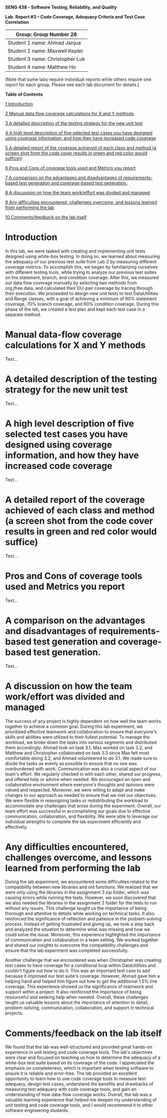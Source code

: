 **SENG 438 - Software Testing, Reliability, and Quality**

**Lab. Report #3 – Code Coverage, Adequacy Criteria and Test Case Correlation**

| Group: Group Number   28  |
|-----------------|
| Student 1 name:   Ahmad Janjua        |   
| Student 2 name:   Maxwell Kepler      |   
| Student 3 name:   Christopher Luk     |   
| Student 4 name:   Matthew Ho          | 

(Note that some labs require individual reports while others require one report
for each group. Please see each lab document for details.)

**Table of Contents**

[1 Introduction	](#introduction)

[2 Manual data flow coverage calculations for X and Y methods ](#manual-data-flow-coverage-calculations-for-x-and-y-methods)

[3 A detailed description of the testing strategy for the new unit test](#a-detailed-description-of-the-testing-strategy-for-the-new-unit-test)

[4 A high level description of five selected test cases you have designed using coverage information, and how they have increased code coverage	](#a-high-level-description-of-five-selected-test-cases-you-have-designed-using-coverage-information-and-how-they-have-increased-code-coverage)

[5 A detailed report of the coverage achieved of each class and method (a screen shot from the code cover results in green and red color would suffice)](#a-detailed-report-of-the-coverage-achieved-of-each-class-and-method-a-screen-shot-from-the-code-cover-results-in-green-and-red-color-would-suffice))

[6 Pros and Cons of coverage tools used and Metrics you report	](#pros-and-cons-of-coverage-tools-used-and-metrics-you-report)

[7 A comparison on the advantages and disadvantages of requirements-based test generation and coverage-based test generation.](#a-comparison-on-the-advantages-and-disadvantages-of-requirements-based-test-generation-and-coverage-based-test-generation)

[8 A discussion on how the team work/effort was divided and managed](#a-discussion-on-how-the-team-workeffort-was-divided-and-managed)

[9 Any difficulties encountered, challenges overcome, and lessons learned from performing the lab](#any-difficulties-encountered-challenges-overcome-and-lessons-learned-from-performing-the-lab)

[10 Comments/feedback on the lab itself](#commentsfeedback-on-the-lab-itself)

# Introduction

In this lab, we were tasked with creating and implementing unit tests designed using white-box testing. In doing so, we learned about measuring the adequacy of our previous test suite from Lab 2 by measuring different coverage metrics. To accomplish this, we began by familiarizing ourselves with different testing tools, while trying to analyze our previous test suites on the statement, branch, and condition coverage. After this, we measured out data flow coverage manually by selecting two methods from org.jfree.data, and calculated their DU-pair coverage by tracing through their execution. We proceeded to design new unit tests to test DataUtilities and Range classes, with a goal of achieving a minimum of 90% statement coverage, 70% branch coverage, and 60% condition coverage. During this phase of the lab, we created a test plan and kept each test case in a separate method.


# Manual data-flow coverage calculations for X and Y methods

Text…

# A detailed description of the testing strategy for the new unit test

Text…

# A high level description of five selected test cases you have designed using coverage information, and how they have increased code coverage

Text…

# A detailed report of the coverage achieved of each class and method (a screen shot from the code cover results in green and red color would suffice)

Text…

# Pros and Cons of coverage tools used and Metrics you report

Text…

# A comparison on the advantages and disadvantages of requirements-based test generation and coverage-based test generation.

Text…

# A discussion on how the team work/effort was divided and managed

The success of any project is highly dependent on how well the team works together to achieve a common goal. During this lab experiment, we prioritized effective teamwork and collaboration to ensure that everyone's skills and abilities were utilized to their fullest potential. To manage the workload, we broke down the tasks into various segments and distributed them accordingly. Ahmad took on task 3.1, Max worked on task 3.2, and Matthew and Christopher collaborated on task 3.3 since Max felt most comfortable doing 3.2, and Ahmad volunteered to do 3.1. We made sure to divide the tasks as evenly as possible to ensure that no one was overburdened with work. Communication was also a crucial aspect of our team's effort. We regularly checked in with each other, shared our progress, and offered help or advice when needed. We encouraged an open and collaborative environment where everyone's thoughts and opinions were valued and respected. Moreover, we were willing to adapt and make changes to our approach as needed to ensure that we met our objectives. We were flexible in reassigning tasks or redistributing the workload to accommodate any challenges that arose during the experiment. Overall, our team effort was successful in accomplishing our goals due to effective communication, collaboration, and flexibility. We were able to leverage our individual strengths to complete the lab experiment efficiently and effectively.

# Any difficulties encountered, challenges overcome, and lessons learned from performing the lab

During the lab experiment, we encountered some difficulties related to the compatibility between new libraries and old functions. We realized that we were only using the libraries in the assignment 3 zip folder, which was causing errors while running the tests. However, we soon discovered that we also needed the libraries in the assignment 2 folder for the tests to run without any issues. This challenge taught us the importance of being thorough and attentive to details while working on technical tasks. It also reinforced the significance of reflection and patience in the problem-solving process. Instead of getting frustrated and giving up, we took a step back and analyzed the situation to determine what was missing and how we could solve the issue. Moreover, this experience highlighted the importance of communication and collaboration in a team setting. We worked together and shared our insights to overcome the compatibility challenges and ensure that the lab experiment was completed successfully.

Another challenge that we encountered was when Christopher was creating test cases to have coverage for a conditional loop within DataUtilities and couldn’t figure out how to do it. This was an important test case to add because it improved our test suite's coverage. However, Ahmad gave him a helping hand and helped him figure out how to get the additional 1.5% line coverage. This experience showed us the significance of teamwork and support within a project. It also reinforced the importance of being resourceful and seeking help when needed. Overall, these challenges taught us valuable lessons about the importance of attention to detail, problem-solving, communication, collaboration, and support in technical projects.


# Comments/feedback on the lab itself

We found that the lab was well-structured and provided great hands-on experience in unit testing and code coverage tools. The lab's objectives were clear and focused on teaching us how to determine the adequacy of a white-box test suite based on its coverage of the code. I appreciated the emphasis on completeness, which is important when testing software to ensure it is reliable and error-free. The lab provided an excellent opportunity to learn how to use code coverage tools to measure test adequacy, design test cases, understand the benefits and drawbacks of measuring test adequacy with code coverage tools, and gain an understanding of how data-flow coverage works. Overall, the lab was a valuable learning experience that helped me deepen my understanding of unit testing and code coverage tools, and I would recommend it to other software engineering students.


